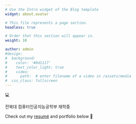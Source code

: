 ```yaml
---
# Use the Intro widget of the Blog template
widget: about.avatar

# This file represents a page section.
headless: true

# Order that this section will appear in.
weight: 10

author: admin
#design:
#  background:
#    color: '#0d1117'
#    text_color_light: true
#    video:
#      path:  # enter filename of a video in /assets/media
#  css_class: fullscreen
---
```


<div class="intro">
  💻<p class="text gradient">전북대 컴퓨터인공지능공학부 재학중</p>
</div>

Check out my [resumé](/about/) and portfolio below 🥑
